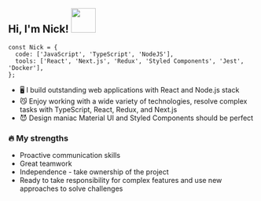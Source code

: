 <h2> Hi, I'm Nick! <img src="https://media.giphy.com/media/mGcNjsfWAjY5AEZNw6/giphy.gif" width="50"></h2>

```tsx
const Nick = {
  code: ['JavaScript', 'TypeScript', 'NodeJS'],
  tools: ['React', 'Next.js', 'Redux', 'Styled Components', 'Jest', 'Docker'],
};
```

- 🖥 I build outstanding web applications with React and Node.js stack
- 😼 Enjoy working with a wide variety of technologies, resolve complex tasks with TypeScript, React, Redux, and Next.js
- 😈 Design maniac Material UI and Styled Components should be perfect

### 🔥 My strengths

- Proactive communication skills
- Great teamwork
- Independence - take ownership of the project 
- Ready to take responsibility for complex features and use new approaches to solve challenges
